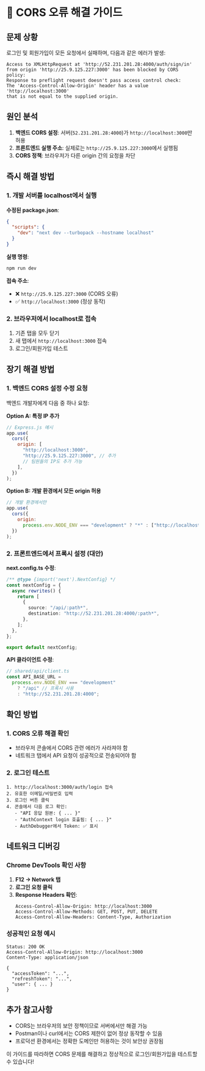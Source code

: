 # 🚨 CORS 오류 해결 가이드

## 문제 상황

로그인 및 회원가입이 모든 요청에서 실패하며, 다음과 같은 에러가 발생:

```
Access to XMLHttpRequest at 'http://52.231.201.28:4000/auth/sign/in'
from origin 'http://25.9.125.227:3000' has been blocked by CORS policy:
Response to preflight request doesn't pass access control check:
The 'Access-Control-Allow-Origin' header has a value 'http://localhost:3000'
that is not equal to the supplied origin.
```

## 원인 분석

1. **백엔드 CORS 설정**: 서버(`52.231.201.28:4000`)가 `http://localhost:3000`만 허용
2. **프론트엔드 실행 주소**: 실제로는 `http://25.9.125.227:3000`에서 실행됨
3. **CORS 정책**: 브라우저가 다른 origin 간의 요청을 차단

## 즉시 해결 방법

### 1. 개발 서버를 localhost에서 실행

**수정된 package.json**:

```json
{
  "scripts": {
    "dev": "next dev --turbopack --hostname localhost"
  }
}
```

**실행 명령**:

```bash
npm run dev
```

**접속 주소**:

- ❌ `http://25.9.125.227:3000` (CORS 오류)
- ✅ `http://localhost:3000` (정상 동작)

### 2. 브라우저에서 localhost로 접속

1. 기존 탭을 모두 닫기
2. 새 탭에서 `http://localhost:3000` 접속
3. 로그인/회원가입 테스트

## 장기 해결 방법

### 1. 백엔드 CORS 설정 수정 요청

백엔드 개발자에게 다음 중 하나 요청:

**Option A: 특정 IP 추가**

```javascript
// Express.js 예시
app.use(
  cors({
    origin: [
      "http://localhost:3000",
      "http://25.9.125.227:3000", // 추가
      // 팀원들의 IP도 추가 가능
    ],
  })
);
```

**Option B: 개발 환경에서 모든 origin 허용**

```javascript
// 개발 환경에서만
app.use(
  cors({
    origin:
      process.env.NODE_ENV === "development" ? "*" : ["http://localhost:3000"],
  })
);
```

### 2. 프론트엔드에서 프록시 설정 (대안)

**next.config.ts 수정**:

```typescript
/** @type {import('next').NextConfig} */
const nextConfig = {
  async rewrites() {
    return [
      {
        source: "/api/:path*",
        destination: "http://52.231.201.28:4000/:path*",
      },
    ];
  },
};

export default nextConfig;
```

**API 클라이언트 수정**:

```typescript
// shared/api/client.ts
const API_BASE_URL =
  process.env.NODE_ENV === "development"
    ? "/api" // 프록시 사용
    : "http://52.231.201.28:4000";
```

## 확인 방법

### 1. CORS 오류 해결 확인

- 브라우저 콘솔에서 CORS 관련 에러가 사라져야 함
- 네트워크 탭에서 API 요청이 성공적으로 전송되어야 함

### 2. 로그인 테스트

```
1. http://localhost:3000/auth/login 접속
2. 유효한 이메일/비밀번호 입력
3. 로그인 버튼 클릭
4. 콘솔에서 다음 로그 확인:
   - "API 응답 원본: { ... }"
   - "AuthContext login 호출됨: { ... }"
   - AuthDebugger에서 Token: ✅ 표시
```

## 네트워크 디버깅

### Chrome DevTools 확인 사항

1. **F12 → Network 탭**
2. **로그인 요청 클릭**
3. **Response Headers 확인**:
   ```
   Access-Control-Allow-Origin: http://localhost:3000
   Access-Control-Allow-Methods: GET, POST, PUT, DELETE
   Access-Control-Allow-Headers: Content-Type, Authorization
   ```

### 성공적인 요청 예시

```
Status: 200 OK
Access-Control-Allow-Origin: http://localhost:3000
Content-Type: application/json

{
  "accessToken": "...",
  "refreshToken": "...",
  "user": { ... }
}
```

## 추가 참고사항

- CORS는 브라우저의 보안 정책이므로 서버에서만 해결 가능
- Postman이나 curl에서는 CORS 제한이 없어 정상 동작할 수 있음
- 프로덕션 환경에서는 정확한 도메인만 허용하는 것이 보안상 권장됨

이 가이드를 따라하면 CORS 문제를 해결하고 정상적으로 로그인/회원가입을 테스트할 수 있습니다!
